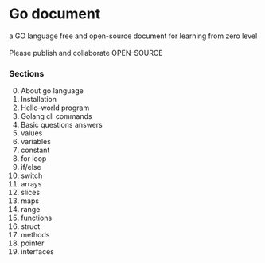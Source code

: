 # Go document

a GO language free and open-source document for learning from zero level
<br >
</br>
Please publish and collaborate OPEN-SOURCE

### Sections

0. About go language
1. Installation
2. Hello-world program
3. Golang cli commands
4. Basic questions answers
5. values
6. variables
7. constant
8. for loop
9. if/else
10. switch
11. arrays
12. slices
13. maps
14. range
15. functions
16. struct
17. methods
18. pointer
19. interfaces